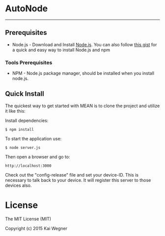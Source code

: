 # AutoNode
----


## Prerequisites
* Node.js - Download and Install [Node.js](http://www.nodejs.org/download/). You can also follow [this gist](https://gist.github.com/isaacs/579814) for a quick and easy way to install Node.js and npm

### Tools Prerequisites
* NPM - Node.js package manager, should be installed when you install node.js.

## Quick Install
  The quickest way to get started with MEAN is to clone the project and utilize it like this:

  Install dependencies:

    $ npm install

  To start the application use:

    $ node server.js

  Then open a browser and go to:

    http://localhost:3000

  Check out the "config-release" file and set your device-ID.
  This is necessary to talk back to your device. It will register this server to those devices also.

# License
The MIT License (MIT)

Copyright (c) 2015 Kai Wegner

